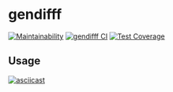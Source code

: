 # gendifff

[![Maintainability](https://api.codeclimate.com/v1/badges/ecf0b49710a3978b6dac/maintainability)](https://codeclimate.com/github/RamilAlbakov/frontend-project-lvl2/maintainability)
[![gendifff CI](https://github.com/RamilAlbakov/frontend-project-lvl2/workflows/gendifff%20CI/badge.svg)](https://github.com/RamilAlbakov/frontend-project-lvl2/actions)
[![Test Coverage](https://api.codeclimate.com/v1/badges/ecf0b49710a3978b6dac/test_coverage)](https://codeclimate.com/github/RamilAlbakov/frontend-project-lvl2/test_coverage)

## Usage

[![asciicast](https://asciinema.org/a/356060.svg)](https://asciinema.org/a/356060)
